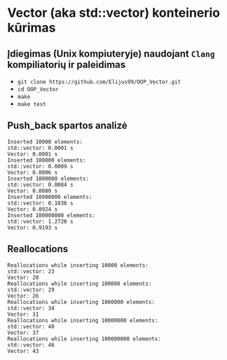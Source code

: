 # Vector (aka std::vector) konteinerio kūrimas

## Įdiegimas (Unix kompiuteryje) naudojant `Clang` kompiliatorių  ir paleidimas

- `git clone https://github.com/Elijus99/OOP_Vector.git`
- `cd OOP_Vector`
- `make`
- `make test`


## Push_back spartos analizė
```
Inserted 10000 elements:
std::vector: 0.0001 s
Vector: 0.0001 s
Inserted 100000 elements:
std::vector: 0.0009 s
Vector: 0.0006 s
Inserted 1000000 elements:
std::vector: 0.0084 s
Vector: 0.0080 s
Inserted 10000000 elements:
std::vector: 0.1036 s
Vector: 0.0924 s
Inserted 100000000 elements:
std::vector: 1.2720 s
Vector: 0.9193 s
```
## Reallocations
```
Reallocations while inserting 10000 elements:
std::vector: 23
Vector: 20
Reallocations while inserting 100000 elements:
std::vector: 29
Vector: 26
Reallocations while inserting 1000000 elements:
std::vector: 34
Vector: 31
Reallocations while inserting 10000000 elements:
std::vector: 40
Vector: 37
Reallocations while inserting 100000000 elements:
std::vector: 46
Vector: 43
```
